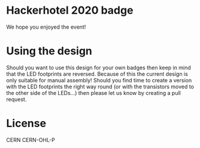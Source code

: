# Hackerhotel 2020 badge
We hope you enjoyed the event!

# Using the design
Should you want to use this design for your own badges then keep in mind that the LED footprints are reversed. Because of this the current design is only suitable for manual assembly! Should you find time to create a version with the LED footprints the right way round (or with the transistors moved to the other side of the LEDs...) then please let us know by creating a pull request.

# License
CERN CERN-OHL-P
